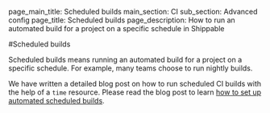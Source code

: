 page_main_title: Scheduled builds
main_section: CI
sub_section: Advanced config
page_title: Scheduled builds
page_description: How to run an automated build for a project on a specific schedule in Shippable

#Scheduled builds

Scheduled builds means running an automated build for a project on a specific schedule. For example, many teams choose to run nightly builds.

We have written a detailed blog post on how to run scheduled CI builds with the help of a `time` resource. Please read the blog post to learn [how to set up automated scheduled builds](http://blog.shippable.com/setup-nightly-builds-on-shippable).
